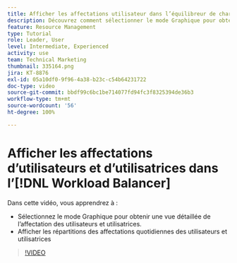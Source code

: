 ```yaml
---
title: Afficher les affectations utilisateur dans l’équilibreur de charge de travail
description: Découvrez comment sélectionner le mode Graphique pour obtenir une vue détaillée de l’affectation des utilisateurs et utilisatrices et en afficher les répartitions quotidiennes.
feature: Resource Management
type: Tutorial
role: Leader, User
level: Intermediate, Experienced
activity: use
team: Technical Marketing
thumbnail: 335164.png
jira: KT-8876
exl-id: 05a10df0-9f96-4a38-b23c-c54b64231722
doc-type: video
source-git-commit: bbdf99c6bc1be714077fd94fc3f8325394de36b3
workflow-type: tm+mt
source-wordcount: '56'
ht-degree: 100%

---
```


# Afficher les affectations d’utilisateurs et d’utilisatrices dans l’[!DNL Workload Balancer]

Dans cette vidéo, vous apprendrez à :

* Sélectionnez le mode Graphique pour obtenir une vue détaillée de l’affectation des utilisateurs et utilisatrices.
* Afficher les répartitions des affectations quotidiennes des utilisateurs et utilisatrices

>[!VIDEO](https://video.tv.adobe.com/v/3413838/?quality=12&learn=on&enablevpops=1&captions=fre_fr)

